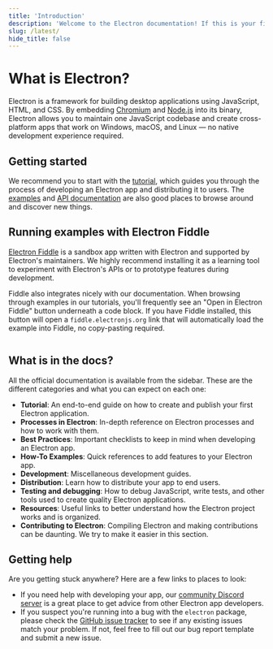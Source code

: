 ```yaml
---
title: 'Introduction'
description: 'Welcome to the Electron documentation! If this is your first time developing an Electron app, read through this Getting Started section to get familiar with the basics. Otherwise, feel free to explore our guides and API documentation!'
slug: /latest/
hide_title: false
---
```


# What is Electron?

Electron is a framework for building desktop applications using JavaScript,
HTML, and CSS. By embedding [Chromium][chromium] and [Node.js][node] into its
binary, Electron allows you to maintain one JavaScript codebase and create
cross-platform apps that work on Windows, macOS, and Linux — no native development
experience required.

## Getting started

We recommend you to start with the [tutorial], which guides you through the
process of developing an Electron app and distributing it to users.
The [examples] and [API documentation] are also good places to browse around
and discover new things.

## Running examples with Electron Fiddle

[Electron Fiddle][fiddle] is a sandbox app written with Electron and supported by
Electron's maintainers. We highly recommend installing it as a learning tool to
experiment with Electron's APIs or to prototype features during development.

Fiddle also integrates nicely with our documentation. When browsing through examples
in our tutorials, you'll frequently see an "Open in Electron Fiddle" button underneath
a code block. If you have Fiddle installed, this button will open a
`fiddle.electronjs.org` link that will automatically load the example into Fiddle,
no copy-pasting required.

```fiddle docs/latest/fiddles/quick-start
```

## What is in the docs?

All the official documentation is available from the sidebar. These
are the different categories and what you can expect on each one:

- **Tutorial**: An end-to-end guide on how to create and publish your first Electron
  application.
- **Processes in Electron**: In-depth reference on Electron processes and how to work with them.
- **Best Practices**: Important checklists to keep in mind when developing an Electron app.
- **How-To Examples**: Quick references to add features to your Electron app.
- **Development**: Miscellaneous development guides.
- **Distribution**: Learn how to distribute your app to end users.
- **Testing and debugging**: How to debug JavaScript, write tests, and other tools used
  to create quality Electron applications.
- **Resources**: Useful links to better understand how the Electron project works
  and is organized.
- **Contributing to Electron**: Compiling Electron and making contributions can be daunting.
  We try to make it easier in this section.

## Getting help

Are you getting stuck anywhere? Here are a few links to places to look:

- If you need help with developing your app, our [community Discord server][discord]
  is a great place to get advice from other Electron app developers.
- If you suspect you're running into a bug with the `electron` package, please check
  the [GitHub issue tracker][issue-tracker] to see if any existing issues match your
  problem. If not, feel free to fill out our bug report template and submit a new issue.

<!-- Links -->

[tutorial]: latest/tutorial/tutorial-1-prerequisites.md
[api documentation]: latest/api/app.md
[chromium]: https://www.chromium.org/
[discord]: https://discord.com/invite/APGC3k5yaH
[examples]: latest/tutorial/examples.md
[fiddle]: https://electronjs.org/fiddle
[issue-tracker]: https://github.com/electron/electron/issues
[node]: https://nodejs.org/
